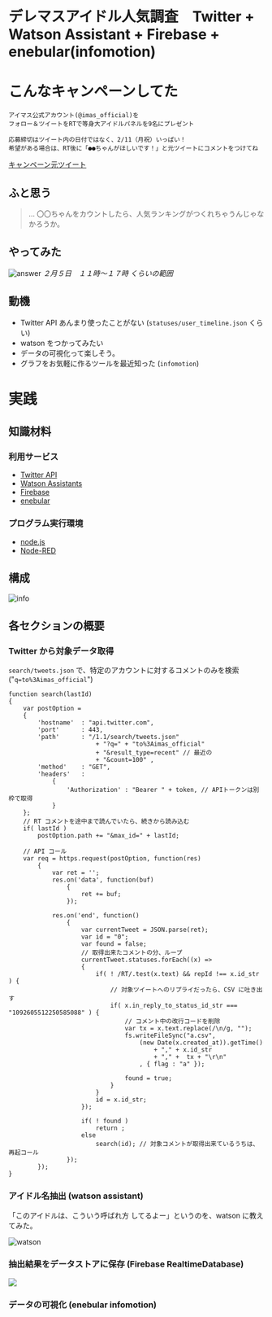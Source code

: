 # デレマスアイドル人気調査　Twitter + Watson Assistant + Firebase + enebular(infomotion) 

# こんなキャンペーンしてた
```
アイマス公式アカウント(@imas_official)を
フォロー＆ツイートをRTで等身大アイドルパネルを9名にプレゼント

応募締切はツイート内の日付ではなく、2/11（月祝）いっぱい！
希望がある場合は、RT後に「●●ちゃんがほしいです！」と元ツイートにコメントをつけてね
```
[キャンペーン元ツイート](https://twitter.com/imas_official/status/1092605512250585088)


## ふと思う
> ... 〇〇ちゃんをカウントしたら、人気ランキングがつくれちゃうんじゃなかろうか。

## やってみた

![answer](https://dl.dropboxusercontent.com/s/erih5qx8iwcylns/20190207-01_00.png)
*２月５日　１１時〜１７時 くらいの範囲*


## 動機
- Twitter API あんまり使ったことがない (`statuses/user_timeline.json`  くらい)
- watson をつかってみたい
- データの可視化って楽しそう。
- グラフをお気軽に作るツールを最近知った (`infomotion`)

# 実践

## 知識材料 
### 利用サービス
- [Twitter API](https://developer.twitter.com/)
- [Watson Assistants](https://www.ibm.com/watson/jp-ja/developercloud/conversation.html)
- [Firebase](https://firebase.google.com/?hl=ja)
- [enebular](https://www.enebular.com/ja/index.html)

### プログラム実行環境
- [node.js](https://nodejs.org/ja/)
- [Node-RED](https://nodered.org/)

## 構成
![info](https://dl.dropboxusercontent.com/s/y3l7y41we9kesl3/20190207-01_01.png)



## 各セクションの概要

### Twitter から対象データ取得
`search/tweets.json` で、特定のアカウントに対するコメントのみを検索("`q=to%3Aimas_official`")
```
function search(lastId)
{
	var postOption =
	{
		'hostname'	: "api.twitter.com",
		'port'		: 443,
		'path'		: "/1.1/search/tweets.json"
						+ "?q=" + "to%3Aimas_official"
						+ "&result_type=recent" // 最近の
						+ "&count=100" ,
		'method'	: "GET",
		'headers'	:
			{
				'Authorization'	: "Bearer " + token, // APIトークンは別枠で取得
			}
	};
	// RT コメントを途中まで読んでいたら、続きから読み込む
	if( lastId ) 
		postOption.path += "&max_id=" + lastId;

	// API コール
	var req = https.request(postOption, function(res)
		{
			var ret = '';
			res.on('data', function(buf)
				{
					ret += buf;
				});

			res.on('end', function()
				{
					var currentTweet = JSON.parse(ret);
					var id = "0";
					var found = false;
					// 取得出来たコメントの分、ループ
					currentTweet.statuses.forEach((x) => 
					{
						if( ! /RT/.test(x.text) && repId !== x.id_str ) {
							// 対象ツイートへのリプライだったら、CSV に吐き出す
							if( x.in_reply_to_status_id_str === "1092605512250585088" ) {
								// コメント中の改行コードを削除
								var tx = x.text.replace(/\n/g, ""); 
								fs.writeFileSync("a.csv",  
									(new Date(x.created_at)).getTime()  
										+ "," + x.id_str 
										+ "," +  tx + "\r\n"
									, { flag : "a" });
									
								found = true;
							}
						}
						id = x.id_str;
					});

					if( ! found ) 
						return ;
					else 
						search(id);	// 対象コメントが取得出来ているうちは、再起コール
				});
		});
}

```
### アイドル名抽出 (watson assistant)

「このアイドルは、こういう呼ばれ方 してるよー」というのを、watson に教えてみた。

![watson](https://dl.dropboxusercontent.com/s/uw7fjb7ztiimimm/20190207-01_03.png)



### 抽出結果をデータストアに保存 (Firebase RealtimeDatabase)

![](https://dl.dropboxusercontent.com/s/nqv8d182ouyvo2q/20190207-01_02.png)



### データの可視化 (enebular infomotion)